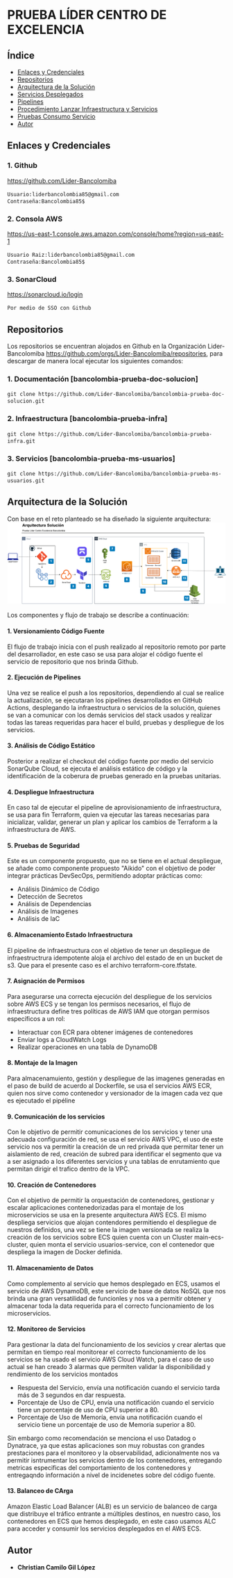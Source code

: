 # PRUEBA LÍDER CENTRO DE EXCELENCIA

## Índice
* [Enlaces y Credenciales](#enlaces-y-credenciales)
* [Repositorios](#repositorios)
* [Arquitectura de la Solución](#requisitos)
* [Servicios Desplegados](#procedimiento)
* [Pipelines](#pipelines)
* [Procedimiento Lanzar Infraestructura y Servicios](#procedimiento)
* [Pruebas Consumo Servicio](#procedimiento)
* [Autor](#autor)


## Enlaces y Credenciales

### 1. Github

https://github.com/Lider-Bancolomiba
```
Usuario:liderbancolombia85@gmail.com
Contraseña:Bancolombia85$
```

### 2. Consola AWS

https://us-east-1.console.aws.amazon.com/console/home?region=us-east-1
```
Usuario Raiz:liderbancolombia85@gmail.com
Contraseña:Bancolombia85$
```

### 3. SonarCloud

https://sonarcloud.io/login
```
Por medio de SSO con Github
```


## Repositorios
Los repositorios se encuentran alojados en Github en la Organización Lider-Bancolomiba https://github.com/orgs/Lider-Bancolomiba/repositories, para descargar de manera local ejecutar los siguientes comandos:


### 1. Documentación [bancolombia-prueba-doc-solucion]
```
git clone https://github.com/Lider-Bancolomiba/bancolombia-prueba-doc-solucion.git
```

### 2. Infraestructura [bancolombia-prueba-infra]
```
git clone https://github.com/Lider-Bancolomiba/bancolombia-prueba-infra.git
```

### 3. Servicios [bancolombia-prueba-ms-usuarios]
```
git clone https://github.com/Lider-Bancolomiba/bancolombia-prueba-ms-usuarios.git
```

## Arquitectura de la Solución
Con base en el reto planteado se ha diseñado la siguiente arquitectura:
![Arquitectura](/images/ArquitecturaMicroserviciosAWS.png)

Los componentes y flujo de trabajo se describe a continuación:

#### 1. Versionamiento Código Fuente 
El flujo de trabajo inicia con el push realizado al repositorio remoto por parte del desarrollador, en este caso se usa para alojar el código fuente el servicio de repositorio que nos brinda Github.

#### 2. Ejecución de Pipelines
Una vez se realice el push a los repositorios, dependiendo al cual se realice la actualización, se ejecutaran los pipelines desarrollados en GitHub Actions, desplegando la infraestructura o servicios de la solución, quienes se van a comunicar con los demás servicios del stack usados y realizar todas las tareas requeridas para hacer el build, pruebas y despliegue de los servicios.

#### 3. Análisis de Código Estático
Posterior a realizar el checkout del código fuente por medio del servicio SonarQube Cloud, se ejecuta el análisis estático de código y la identificación de la coberura de pruebas generado en la pruebas unitarias.

#### 4. Despliegue Infraestructura
En caso tal de ejecutar el pipeline de aprovisionamiento de infraestructura, se usa para fin Terraform, quien va ejecutar las tareas necesarias para inicializar, validar, generar un plan y aplicar los cambios de Terraform a la infraestructura de AWS.

#### 5. Pruebas de Seguridad
Este es un componente propuesto, que no se tiene en el actual despliegue, se añade como componente propuesto "Aikido" con el objetivo de poder integrar prácticas DevSecOps, permitiendo adoptar prácticas como:

- Análisis Dinámico de Código
- Detección de Secretos
- Análisis de Dependencias
- Análisis de Imagenes
- Análisis de IaC

#### 6. Almacenamiento Estado Infraestructura
El pipeline de infraestructura con el objetivo de tener un despliegue de infraestructrura idempotente aloja el archivo del estado de en un bucket de s3. Que para el presente caso es el archivo terraform-core.tfstate.

#### 7. Asignación de Permisos
Para asegurarse una correcta ejecución del despliegue de los servicios sobre AWS ECS y se tengan los permisos necesarios, el flujo de infraestructura define tres políticas de AWS IAM que otorgan permisos específicos a un rol:

- Interactuar con ECR para obtener imágenes de contenedores
- Enviar logs a CloudWatch Logs
- Realizar operaciones en una tabla de DynamoDB

#### 8. Montaje de la Imagen
Para almacenamuiento, gestión y despliegue de las imagenes generadas en el paso de build de acuerdo al Dockerfile, se usa el servicios AWS ECR, quien nos sirve como contenedor y versionador de la imagen cada vez que es ejecutado el pipéline

#### 9. Comunicación de los servicios
Con le objetivo de permitir comunicaciones de los servicios y tener una adecuada configuración de red, se usa el servicio AWS VPC, el uso de este servicio nos va permitir la creación de un red privada que permitar tener un aislamiento de red, creación de subred para identificar el segmento que va a ser asignado a los diferentes servicios y una tablas de enrutamiento que permitan dirigir el trafico dentro de la VPC.

#### 10. Creación de Contenedores
Con el objetivo de permitir la orquestación de contenedores, gestionar y escalar aplicaciones contenedorizadas para el montaje de los microservicios se usa en la presente arquitectura AWS ECS. El mismo despliega servicios que alojan contendores permitiendo el despliegue de nuestros definidos, una vez se tiene la imagen versionada se realiza la creación de los servicios sobre ECS quien cuenta con un Cluster main-ecs-cluster, quien monta el servicio usuarios-service, con el contenedor que despliega la imagen de Docker definida.

#### 11. Almacenamiento de Datos
Como complemento al servicio que hemos desplegado en ECS, usamos el servicio de AWS DynamoDB, este servicio de base de datos NoSQL que nos brinda una gran versatilidad de funcionles y nos va a permitir obtener y almacenar toda la data requerida para el correcto funcionamiento de los microservicios.

#### 12. Monitoreo de Servicios
Para gestionar la data del funcionamiento de los sevicios y crear alertas que permitan en tiempo real monitorear el correcto funcionamiento de los servicios se ha usado el servicio AWS Cloud Watch, para el caso de uso actual se han creado 3 alarmas que permiten validar la disponibilidad y rendimiento de los servicios montados

- Respuesta del Servicio, envía una notificación cuando el servicio tarda más de 3 segundos en dar respuesta.
- Porcentaje de Uso de CPU, envía una notificación cuando el servicio tiene un porcentaje de uso de CPU superior a 80.
- Porcentaje de Uso de Memoría, envía una notificación cuando el servicio tiene un porcentaje de uso de Memoria superior a 80.

Sin embargo como recomendación se menciona el uso Datadog o Dynatrace, ya que estas aplicaciones son muy robustas con grandes prestaciones para el monitoreo y la observabilidad, adicionalmente nos va permitir isntrumentar los servicios dentro de los contenedores,  entregando metricas especificas del comportamiento de los contenedores y entregaqndo información a nivel de incidenetes sobre del código fuente.

#### 13. Balanceo de CArga
Amazon Elastic Load Balancer (ALB) es un servicio de balanceo de carga que distribuye el tráfico entrante a múltiples destinos, en nuestro caso, los contenedores en ECS que hemos desplegado, en este caso usamos ALC para acceder y consumir los servicios desplegados en el AWS ECS.


## Autor

* **Christian Camilo Gil López** 